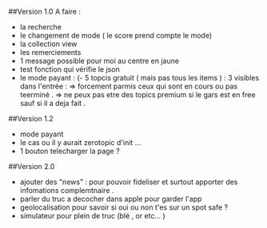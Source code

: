 ##Version 1.0
A faire :  
- la recherche 
- le changement de mode ( le score prend compte le mode) 
- la collection view 
- les remerciements 
- 1 message possible pour moi au centre en jaune
- test fonction qui vérifie le json 
- le mode payant : (- 5 topcis gratuit ( mais pas tous les items ) : 3 visibles dans l'entrée : 
        => forcement parmis ceux qui sont en cours ou pas teerminé . 
        => ne peux pas etre des topics premium si le gars est en free sauf si il a deja fait .   
    
    
##Version 1.2
- mode payant
- le cas ou il y aurait zerotopic d'init ... 
- 1 bouton telecharger la page ? 

##Version 2.0
- ajouter des "news" : pour pouvoir fideliser et surtout apporter des infomations complemtnaire . 
- parler du truc a decocher dans apple pour garder l'app 
- geolocalisation pour savoir si oui ou non t'es sur un spot safe ? 
- simulateur pour plein de truc (blé , or etc... )

